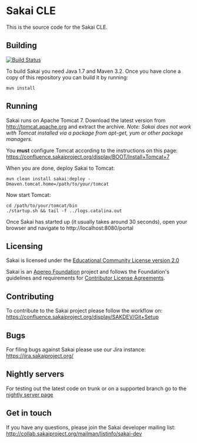 # Sakai CLE

This is the source code for the Sakai CLE.

## Building

[![Build Status](https://travis-ci.org/sakaiproject/sakai.svg?branch=master)](https://travis-ci.org/sakaiproject/sakai)


To build Sakai you need Java 1.7 and Maven 3.2. Once you have clone a copy of this repository you can
build it by running:
```
mvn install
```

## Running

Sakai runs on Apache Tomcat 7. Download the latest version from http://tomcat.apache.org and extract the archive.
*Note: Sakai does not work with Tomcat installed via a package from apt-get, yum or other package managers.*

You **must** configure Tomcat according to the instructions on this page:
https://confluence.sakaiproject.org/display/BOOT/Install+Tomcat+7

When you are done, deploy Sakai to Tomcat:
```
mvn clean install sakai:deploy -Dmaven.tomcat.home=/path/to/your/tomcat
```

Now start Tomcat:
```
cd /path/to/your/tomcat/bin
./startup.sh && tail -f ../logs.catalina.out
```

Once Sakai has started up (it usually takes around 30 seconds), open your browser and navigate to http://localhost:8080/portal

## Licensing

Sakai is licensed under the [Educational Community License version 2.0](http://opensource.org/licenses/ECL-2.0) 

Sakai is an [Apereo Foundation](http://www.apereo.org) project and follows the Foundation's guidelines and requirements for [Contributor License Agreements](https://www.apereo.org/licensing).

## Contributing

To contribute to the Sakai project please follow the workflow on:
https://confluence.sakaiproject.org/display/SAKDEV/Git+Setup

## Bugs

For filing bugs against Sakai please use our Jira instance: https://jira.sakaiproject.org/

## Nightly servers 
For testing out the latest code on trunk or on a supported branch go to the [nightly server page](http://nightly2.sakaiproject.org)

## Get in touch

If you have any questions, please join the Sakai developer mailing list: http://collab.sakaiproject.org/mailman/listinfo/sakai-dev
